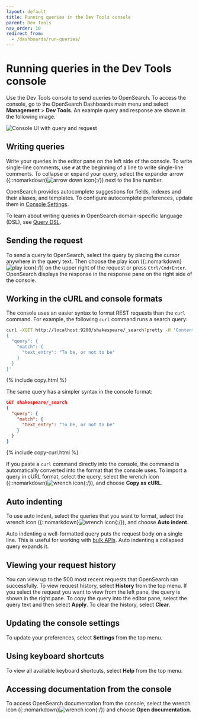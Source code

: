 ```yaml
---
layout: default
title: Running queries in the Dev Tools console
parent: Dev Tools
nav_order: 10
redirect_from:
  - /dashboards/run-queries/
---
```


# Running queries in the Dev Tools console

Use the Dev Tools console to send queries to OpenSearch. To access the console, go to the OpenSearch Dashboards main menu and select **Management** > **Dev Tools**. An example query and response are shown in the following image.

<img src="{{site.url}}{{site.baseurl}}/images/dashboards/query-request-ui.png" alt="Console UI with query and request">

## Writing queries 

Write your queries in the editor pane on the left side of the console. To write single-line comments, use `#` at the beginning of a line to write single-line comments. To collapse or expand your query, select the expander arrow ({::nomarkdown}<img src="{{site.url}}{{site.baseurl}}/images/icons/arrow-down-icon.png" class="inline-icon" alt="arrow down icon"/>{:/}) next to the line number.

OpenSearch provides autocomplete suggestions for fields, indexes and their aliases, and templates. To configure autocomplete preferences, update them in [Console Settings](#updating-the-console-settings).

To learn about writing queries in OpenSearch domain-specific language (DSL), see [Query DSL]({{site.url}}{{site.baseurl}}/opensearch/query-dsl).

## Sending the request 

To send a query to OpenSearch, select the query by placing the cursor anywhere in the query text. Then choose the play icon ({::nomarkdown}<img src="{{site.url}}{{site.baseurl}}/images/icons/play-icon.png" class="inline-icon" alt="play icon"/>{:/}) on the upper right of the request or press `Ctrl/Cmd+Enter`. OpenSearch displays the response in the response pane on the right side of the console. 

## Working in the cURL and console formats

The console uses an easier syntax to format REST requests than the `curl` command. For example, the following `curl` command runs a search query:

```bash
curl -XGET http://localhost:9200/shakespeare/_search?pretty -H 'Content-Type: application/json' -d'
{
  "query": {
    "match": {
      "text_entry": "To be, or not to be"
    }
  }
}'
```
{% include copy.html %}

The same query has a simpler syntax in the console format:

```json
GET shakespeare/_search
{
  "query": {
    "match": {
      "text_entry": "To be, or not to be"
    }
  }
}
```
{% include copy-curl.html %}

If you paste a `curl` command directly into the console, the command is automatically converted into the format that the console uses. To import a query in cURL format, select the query, select the wrench icon ({::nomarkdown}<img src="{{site.url}}{{site.baseurl}}/images/icons/wrench-icon.png" class="inline-icon" alt="wrench icon"/>{:/}), and choose **Copy as cURL**.

## Auto indenting

To use auto indent, select the queries that you want to format, select the wrench icon ({::nomarkdown}<img src="{{site.url}}{{site.baseurl}}/images/icons/wrench-icon.png" class="inline-icon" alt="wrench icon"/>{:/}), and choose **Auto indent**.

Auto indenting a well-formatted query puts the request body on a single line. This is useful for working with [bulk APIs]({{site.url}}{{site.baseurl}}/api-reference/document-apis/bulk/). Auto indenting a collapsed query expands it.

## Viewing your request history

You can view up to the 500 most recent requests that OpenSearch ran successfully. To view request history, select **History** from the top menu. If you select the request you want to view from the left pane, the query is shown in the right pane. To copy the query into the editor pane, select the query text and then select **Apply**. To clear the history, select **Clear**.

## Updating the console settings

To update your preferences, select **Settings** from the top menu.
## Using keyboard shortcuts

To view all available keyboard shortcuts, select **Help** from the top menu.

## Accessing documentation from the console

To access OpenSearch documentation from the console, select the wrench icon ({::nomarkdown}<img src="{{site.url}}{{site.baseurl}}/images/icons/wrench-icon.png" class="inline-icon" alt="wrench icon"/>{:/}) and choose **Open documentation**.